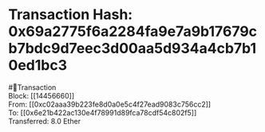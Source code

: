 
Transaction Hash: 0x69a2775f6a2284fa9e7a9b17679cb7bdc9d7eec3d00aa5d934a4cb7b10ed1bc3
====================================================================================
  
#💸Transaction  
Block: [[14456660]]  
From: [[0xc02aaa39b223fe8d0a0e5c4f27ead9083c756cc2]]  
To: [[0x6e21b422ac130e4f78991d89fca78cdf54c802f5]]  
Transferred: 8.0 Ether